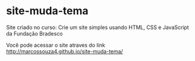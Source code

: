 # site-muda-tema

Site criado no curso: Crie um site simples usando HTML, CSS e JavaScript da Fundação Bradesco

Você pode acessar o site atraves do link http://marcossouza4.github.io/site-muda-tema/
